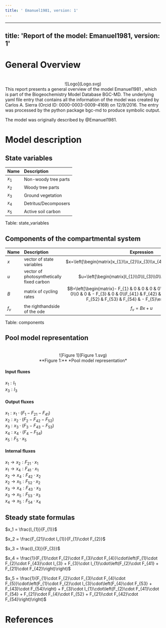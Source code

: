 ```yaml
---
title: ' Emanuel1981, version: 1'
---
```

  
  
---
title: 'Report of the model: Emanuel1981, version: 1'
---
  
  
# General Overview  
  

<br>
<center>
![Logo](Logo.svg)
</center>
This report presents a general overview of the model Emanuel1981 , which is part of the Biogeochemistry Model Database BGC-MD.  The underlying yaml file entry that contains all the information of the model was created by Carlos A. Sierra (Orcid ID: 0000-0003-0009-4169) on 12/9/2016. The entry was processed by the python package bgc-md to produce symbolic output.  
  
The model was originally described by @Emanuel1981.  
  
  
  
# Model description  
  
  
  
## State variables  
  
  
  
Name|Description  
:-----|:-----  
$x_{1}$|Non-woody tree parts  
$x_{2}$|Woody tree parts  
$x_{3}$|Ground vegetation  
$x_{4}$|Detritus/Decomposers  
$x_{5}$|Active soil carbon  
  Table: state_variables  
  
  
## Components of the compartmental system  
  
  
  
Name|Description|Expression  
:-----|:-----|:-----:  
$x$|vector of state variables|$x=\left[\begin{matrix}x_{1}\\x_{2}\\x_{3}\\x_{4}\\x_{5}\end{matrix}\right]$  
$u$|vector of photosynthetically fixed carbon|$u=\left[\begin{matrix}I_{1}\\0\\I_{3}\\0\\0\end{matrix}\right]$  
$B$|matrix of cycling rates|$B=\left[\begin{matrix}- F_{1} & 0 & 0 & 0 & 0\\F_{21} & - F_{2} & 0 & 0 & 0\\0 & 0 & - F_{3} & 0 & 0\\F_{41} & F_{42} & F_{43} & - F_{4} & 0\\0 & F_{52} & F_{53} & F_{54} & - F_{5}\end{matrix}\right]$  
$f_{v}$|the righthandside of the ode|$f_{v}=B x + u$  
  Table: components  
  
  
## Pool model representation  
  

<br>
<center>
![Figure 1](Figure 1.svg)<br>**Figure 1:** *Pool model representation*<br>
</center>
  
  
#### Input fluxes  
  
$x_{1}: I_{1}$  
$x_{3}: I_{3}$  

  
  
#### Output fluxes  
  
$x_{1}: x_{1}\cdot\left(F_{1} - F_{21} - F_{41}\right)$  
$x_{2}: x_{2}\cdot\left(F_{2} - F_{42} - F_{52}\right)$  
$x_{3}: x_{3}\cdot\left(F_{3} - F_{43} - F_{53}\right)$  
$x_{4}: x_{4}\cdot\left(F_{4} - F_{54}\right)$  
$x_{5}: F_{5}\cdot x_{5}$  

  
  
#### Internal fluxes  
  
$x_{1} \rightarrow x_{2}: F_{21}\cdot x_{1}$  
$x_{1} \rightarrow x_{4}: F_{41}\cdot x_{1}$  
$x_{2} \rightarrow x_{4}: F_{42}\cdot x_{2}$  
$x_{2} \rightarrow x_{5}: F_{52}\cdot x_{2}$  
$x_{3} \rightarrow x_{4}: F_{43}\cdot x_{3}$  
$x_{3} \rightarrow x_{5}: F_{53}\cdot x_{3}$  
$x_{4} \rightarrow x_{5}: F_{54}\cdot x_{4}$  
  
  
## Steady state formulas  
  
$x_1 = \frac{I_{1}}{F_{1}}$  
  
  
  
$x_2 = \frac{F_{21}\cdot I_{1}}{F_{1}\cdot F_{2}}$  
  
  
  
$x_3 = \frac{I_{3}}{F_{3}}$  
  
  
  
$x_4 = \frac{1}{F_{1}\cdot F_{2}\cdot F_{3}\cdot F_{4}}\cdot\left(F_{1}\cdot F_{2}\cdot F_{43}\cdot I_{3} + F_{3}\cdot I_{1}\cdot\left(F_{2}\cdot F_{41} + F_{21}\cdot F_{42}\right)\right)$  
  
  
  
$x_5 = \frac{1}{F_{1}\cdot F_{2}\cdot F_{3}\cdot F_{4}\cdot F_{5}}\cdot\left(F_{1}\cdot F_{2}\cdot I_{3}\cdot\left(F_{4}\cdot F_{53} + F_{43}\cdot F_{54}\right) + F_{3}\cdot I_{1}\cdot\left(F_{2}\cdot F_{41}\cdot F_{54} + F_{21}\cdot F_{4}\cdot F_{52} + F_{21}\cdot F_{42}\cdot F_{54}\right)\right)$  
  
  
  
  
  
# References  
  
